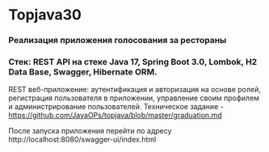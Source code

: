 # Topjava30
### Реализация приложения голосования за рестораны
### Стек: REST API на стеке Java 17, Spring Boot 3.0, Lombok, H2 Data Base, Swagger, Hibernate ORM.

REST веб-приложение: аутентификация и авторизация на основе ролей, регистрация
пользователя в приложении, управление своим профилем и администрирование пользователей.
Техническое задание - https://github.com/JavaOPs/topjava/blob/master/graduation.md

После запуска приложения перейти по адресу http://localhost:8080/swagger-ui/index.html
